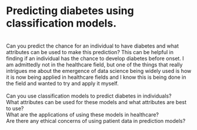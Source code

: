 # Predicting diabetes using classification models. 
<br>
Can you predict the chance for an individual to have diabetes and what attributes can be used to make this prediction? This can be helpful in finding if an individual has the chance to develop diabetes before onset. I am admittedly not in the healthcare field, but one of the things that really intrigues me about the emergence of data science being widely used is how it is now being applied in healthcare fields and I know this is being done in the field and wanted to try and apply it myself. 
<br><br>
Can you use classification models to predict diabetes in individuals?<br>
What attributes can be used for these models and what attributes are best to use?<br>
What are the applications of using these models in healthcare?<br>
Are there any ethical concerns of using patient data in prediction models?<br>

